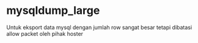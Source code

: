 # mysqldump_large
Untuk eksport data mysql dengan jumlah row sangat besar tetapi dibatasi allow packet oleh pihak hoster
